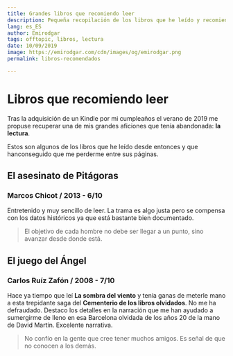 ```yaml
---
title: Grandes libros que recomiendo leer
description: Pequeña recopilación de los libros que he leído y recomiendo
lang: es_ES
author: Emirodgar
tags: offtopic, libros, lectura
date: 10/09/2019
image: https://emirodgar.com/cdn/images/og/emirodgar.png
permalink: libros-recomendados

---
```


# Libros que recomiendo leer

Tras la adquisición de un Kindle por mi cumpleaños el verano de 2019 me propuse recuperar una de mis grandes aficiones que tenía abandonada: **la lectura**.

Estos son algunos de los libros que he leído desde entonces y que hanconseguido que me  perderme entre sus páginas.

## El asesinato de Pitágoras
### Marcos Chicot / 2013 - 6/10

Entretenido y muy sencillo de leer. La trama es algo justa pero se compensa con los datos históricos ya que está bastante bien documentado.

> El objetivo de cada hombre no debe ser llegar a un punto, sino avanzar desde donde está.

## El juego del Ángel
### Carlos Ruíz Zafón / 2008 - 7/10

Hace ya tiempo que leí **La sombra del viento** y tenía ganas de meterle mano a esta trepidante saga del **Cementerio de los libros olvidados**. No me ha defraudado. Destaco los detalles en la narración que me han ayudado a sumergirme de lleno en esa Barcelona olvidada de los años 20 de la mano de David Martín. Excelente narrativa.

> No confío en la gente que cree tener muchos amigos. Es señal de que no conocen a los demás.
<!--stackedit_data:
eyJoaXN0b3J5IjpbMTM2MDczNzE5OV19
-->